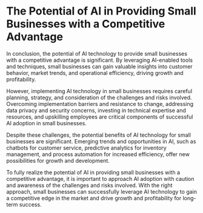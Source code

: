 The Potential of AI in Providing Small Businesses with a Competitive Advantage
=====================================================================================================

In conclusion, the potential of AI technology to provide small businesses with a competitive advantage is significant. By leveraging AI-enabled tools and techniques, small businesses can gain valuable insights into customer behavior, market trends, and operational efficiency, driving growth and profitability.

However, implementing AI technology in small businesses requires careful planning, strategy, and consideration of the challenges and risks involved. Overcoming implementation barriers and resistance to change, addressing data privacy and security concerns, investing in technical expertise and resources, and upskilling employees are critical components of successful AI adoption in small businesses.

Despite these challenges, the potential benefits of AI technology for small businesses are significant. Emerging trends and opportunities in AI, such as chatbots for customer service, predictive analytics for inventory management, and process automation for increased efficiency, offer new possibilities for growth and development.

To fully realize the potential of AI in providing small businesses with a competitive advantage, it is important to approach AI adoption with caution and awareness of the challenges and risks involved. With the right approach, small businesses can successfully leverage AI technology to gain a competitive edge in the market and drive growth and profitability for long-term success.
